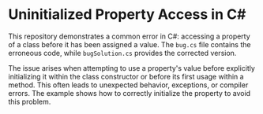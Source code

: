 # Uninitialized Property Access in C#

This repository demonstrates a common error in C#: accessing a property of a class before it has been assigned a value.  The `bug.cs` file contains the erroneous code, while `bugSolution.cs` provides the corrected version.

The issue arises when attempting to use a property's value before explicitly initializing it within the class constructor or before its first usage within a method. This often leads to unexpected behavior, exceptions, or compiler errors. The example shows how to correctly initialize the property to avoid this problem.
